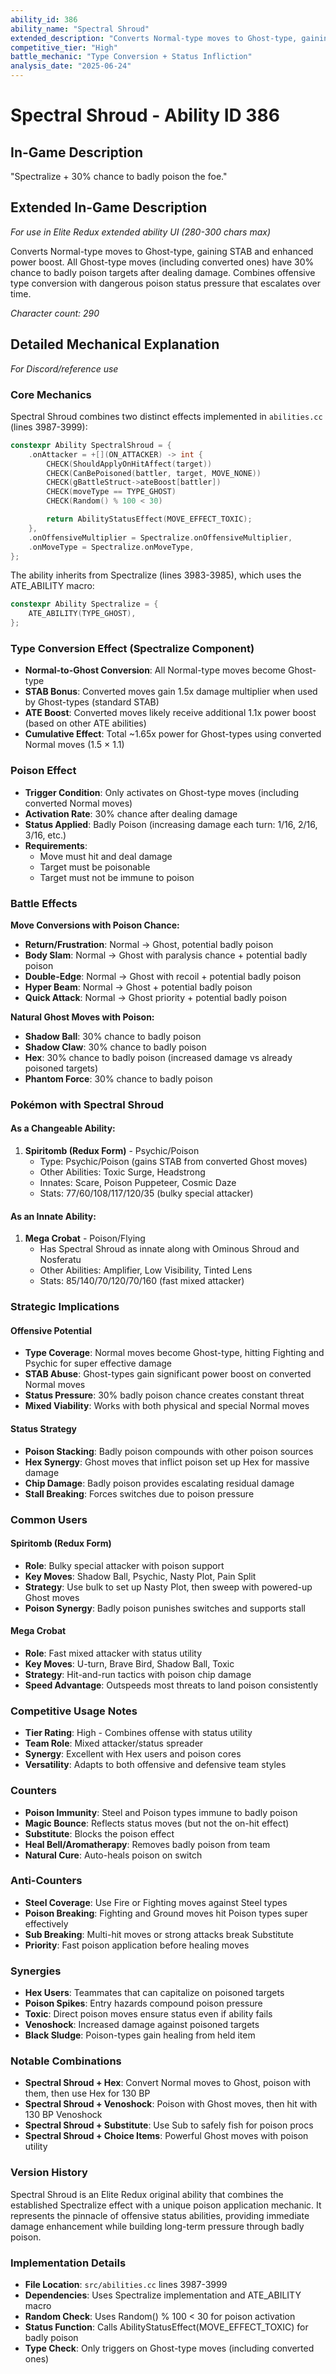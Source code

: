 ```yaml
---
ability_id: 386
ability_name: "Spectral Shroud"
extended_description: "Converts Normal-type moves to Ghost-type, gaining STAB and enhanced power boost. All Ghost-type moves (including converted ones) have 30% chance to badly poison targets after dealing damage. Combines offensive type conversion with dangerous poison status pressure that escalates over time."
competitive_tier: "High"
battle_mechanic: "Type Conversion + Status Infliction"
analysis_date: "2025-06-24"
---
```


# Spectral Shroud - Ability ID 386

## In-Game Description
"Spectralize + 30% chance to badly poison the foe."

## Extended In-Game Description
*For use in Elite Redux extended ability UI (280-300 chars max)*

Converts Normal-type moves to Ghost-type, gaining STAB and enhanced power boost. All Ghost-type moves (including converted ones) have 30% chance to badly poison targets after dealing damage. Combines offensive type conversion with dangerous poison status pressure that escalates over time.

*Character count: 290*

## Detailed Mechanical Explanation
*For Discord/reference use*

### Core Mechanics
Spectral Shroud combines two distinct effects implemented in `abilities.cc` (lines 3987-3999):

```c
constexpr Ability SpectralShroud = {
    .onAttacker = +[](ON_ATTACKER) -> int {
        CHECK(ShouldApplyOnHitAffect(target))
        CHECK(CanBePoisoned(battler, target, MOVE_NONE))
        CHECK(gBattleStruct->ateBoost[battler])
        CHECK(moveType == TYPE_GHOST)
        CHECK(Random() % 100 < 30)

        return AbilityStatusEffect(MOVE_EFFECT_TOXIC);
    },
    .onOffensiveMultiplier = Spectralize.onOffensiveMultiplier,
    .onMoveType = Spectralize.onMoveType,
};
```

The ability inherits from Spectralize (lines 3983-3985), which uses the ATE_ABILITY macro:

```c
constexpr Ability Spectralize = {
    ATE_ABILITY(TYPE_GHOST),
};
```

### Type Conversion Effect (Spectralize Component)
- **Normal-to-Ghost Conversion**: All Normal-type moves become Ghost-type
- **STAB Bonus**: Converted moves gain 1.5x damage multiplier when used by Ghost-types (standard STAB)
- **ATE Boost**: Converted moves likely receive additional 1.1x power boost (based on other ATE abilities)
- **Cumulative Effect**: Total ~1.65x power for Ghost-types using converted Normal moves (1.5 × 1.1)

### Poison Effect
- **Trigger Condition**: Only activates on Ghost-type moves (including converted Normal moves)
- **Activation Rate**: 30% chance after dealing damage
- **Status Applied**: Badly Poison (increasing damage each turn: 1/16, 2/16, 3/16, etc.)
- **Requirements**: 
  - Move must hit and deal damage
  - Target must be poisonable
  - Target must not be immune to poison

### Battle Effects
**Move Conversions with Poison Chance:**
- **Return/Frustration**: Normal → Ghost, potential badly poison
- **Body Slam**: Normal → Ghost with paralysis chance + potential badly poison  
- **Double-Edge**: Normal → Ghost with recoil + potential badly poison
- **Hyper Beam**: Normal → Ghost + potential badly poison
- **Quick Attack**: Normal → Ghost priority + potential badly poison

**Natural Ghost Moves with Poison:**
- **Shadow Ball**: 30% chance to badly poison
- **Shadow Claw**: 30% chance to badly poison
- **Hex**: 30% chance to badly poison (increased damage vs already poisoned targets)
- **Phantom Force**: 30% chance to badly poison

### Pokémon with Spectral Shroud

#### As a Changeable Ability:
1. **Spiritomb (Redux Form)** - Psychic/Poison
   - Type: Psychic/Poison (gains STAB from converted Ghost moves)
   - Other Abilities: Toxic Surge, Headstrong
   - Innates: Scare, Poison Puppeteer, Cosmic Daze
   - Stats: 77/60/108/117/120/35 (bulky special attacker)

#### As an Innate Ability:
1. **Mega Crobat** - Poison/Flying
   - Has Spectral Shroud as innate along with Ominous Shroud and Nosferatu
   - Other Abilities: Amplifier, Low Visibility, Tinted Lens
   - Stats: 85/140/70/120/70/160 (fast mixed attacker)

### Strategic Implications

#### Offensive Potential
- **Type Coverage**: Normal moves become Ghost-type, hitting Fighting and Psychic for super effective damage
- **STAB Abuse**: Ghost-types gain significant power boost on converted Normal moves
- **Status Pressure**: 30% badly poison chance creates constant threat
- **Mixed Viability**: Works with both physical and special Normal moves

#### Status Strategy
- **Poison Stacking**: Badly poison compounds with other poison sources
- **Hex Synergy**: Ghost moves that inflict poison set up Hex for massive damage
- **Chip Damage**: Badly poison provides escalating residual damage
- **Stall Breaking**: Forces switches due to poison pressure

### Common Users

#### Spiritomb (Redux Form)
- **Role**: Bulky special attacker with poison support
- **Key Moves**: Shadow Ball, Psychic, Nasty Plot, Pain Split
- **Strategy**: Use bulk to set up Nasty Plot, then sweep with powered-up Ghost moves
- **Poison Synergy**: Badly poison punishes switches and supports stall

#### Mega Crobat
- **Role**: Fast mixed attacker with status utility
- **Key Moves**: U-turn, Brave Bird, Shadow Ball, Toxic
- **Strategy**: Hit-and-run tactics with poison chip damage
- **Speed Advantage**: Outspeeds most threats to land poison consistently

### Competitive Usage Notes
- **Tier Rating**: High - Combines offense with status utility
- **Team Role**: Mixed attacker/status spreader
- **Synergy**: Excellent with Hex users and poison cores
- **Versatility**: Adapts to both offensive and defensive team styles

### Counters
- **Poison Immunity**: Steel and Poison types immune to badly poison
- **Magic Bounce**: Reflects status moves (but not the on-hit effect)
- **Substitute**: Blocks the poison effect
- **Heal Bell/Aromatherapy**: Removes badly poison from team
- **Natural Cure**: Auto-heals poison on switch

### Anti-Counters
- **Steel Coverage**: Use Fire or Fighting moves against Steel types
- **Poison Breaking**: Fighting and Ground moves hit Poison types super effectively
- **Sub Breaking**: Multi-hit moves or strong attacks break Substitute
- **Priority**: Fast poison application before healing moves

### Synergies
- **Hex Users**: Teammates that can capitalize on poisoned targets
- **Poison Spikes**: Entry hazards compound poison pressure
- **Toxic**: Direct poison moves ensure status even if ability fails
- **Venoshock**: Increased damage against poisoned targets
- **Black Sludge**: Poison-types gain healing from held item

### Notable Combinations
- **Spectral Shroud + Hex**: Convert Normal moves to Ghost, poison with them, then use Hex for 130 BP
- **Spectral Shroud + Venoshock**: Poison with Ghost moves, then hit with 130 BP Venoshock
- **Spectral Shroud + Substitute**: Use Sub to safely fish for poison procs
- **Spectral Shroud + Choice Items**: Powerful Ghost moves with poison utility

### Version History
Spectral Shroud is an Elite Redux original ability that combines the established Spectralize effect with a unique poison application mechanic. It represents the pinnacle of offensive status abilities, providing immediate damage enhancement while building long-term pressure through badly poison.

### Implementation Details
- **File Location**: `src/abilities.cc` lines 3987-3999
- **Dependencies**: Uses Spectralize implementation and ATE_ABILITY macro
- **Random Check**: Uses Random() % 100 < 30 for poison activation
- **Status Function**: Calls AbilityStatusEffect(MOVE_EFFECT_TOXIC) for badly poison
- **Type Check**: Only triggers on Ghost-type moves (including converted ones)